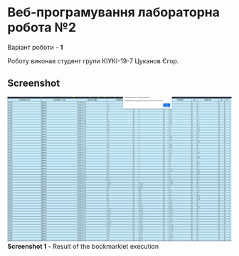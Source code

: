 # Веб-програмування лабораторна робота №2 

Варіант роботи - **1**

Роботу виконав студент групи КІУКІ-19-7 Цуканов Єгор.

## Screenshot

![Result](/screenshots/Result.png)
**Screenshot 1** - Result of the bookmarklet execution